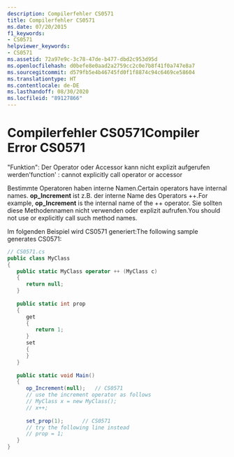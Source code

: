 ```yaml
---
description: Compilerfehler CS0571
title: Compilerfehler CS0571
ms.date: 07/20/2015
f1_keywords:
- CS0571
helpviewer_keywords:
- CS0571
ms.assetid: 72a97e9c-3c78-47de-b477-dbd2c953d95d
ms.openlocfilehash: d0befe8e0aad2a2759cc2c0e7b8f41f0a747e8a7
ms.sourcegitcommit: d579fb5e4b46745fd0f1f8874c94c6469ce58604
ms.translationtype: HT
ms.contentlocale: de-DE
ms.lasthandoff: 08/30/2020
ms.locfileid: "89127866"
---
```

# <a name="compiler-error-cs0571"></a><span data-ttu-id="980c2-103">Compilerfehler CS0571</span><span class="sxs-lookup"><span data-stu-id="980c2-103">Compiler Error CS0571</span></span>
<span data-ttu-id="980c2-104">"Funktion": Der Operator oder Accessor kann nicht explizit aufgerufen werden</span><span class="sxs-lookup"><span data-stu-id="980c2-104">'function' : cannot explicitly call operator or accessor</span></span>  
  
 <span data-ttu-id="980c2-105">Bestimmte Operatoren haben interne Namen.</span><span class="sxs-lookup"><span data-stu-id="980c2-105">Certain operators have internal names.</span></span> <span data-ttu-id="980c2-106">**op_Increment** ist z.B. der interne Name des Operators ++.</span><span class="sxs-lookup"><span data-stu-id="980c2-106">For example, **op_Increment** is the internal name of the ++ operator.</span></span> <span data-ttu-id="980c2-107">Sie sollten diese Methodennamen nicht verwenden oder explizit aufrufen.</span><span class="sxs-lookup"><span data-stu-id="980c2-107">You should not use or explicitly call such method names.</span></span>  
  
 <span data-ttu-id="980c2-108">Im folgenden Beispiel wird CS0571 generiert:</span><span class="sxs-lookup"><span data-stu-id="980c2-108">The following sample generates CS0571:</span></span>  
  
```csharp  
// CS0571.cs  
public class MyClass  
{  
   public static MyClass operator ++ (MyClass c)  
   {  
      return null;  
   }  
  
   public static int prop  
   {  
      get  
      {  
         return 1;  
      }  
      set  
      {  
      }  
   }  
  
   public static void Main()  
   {  
      op_Increment(null);   // CS0571  
      // use the increment operator as follows  
      // MyClass x = new MyClass();  
      // x++;  
  
      set_prop(1);      // CS0571  
      // try the following line instead  
      // prop = 1;  
   }  
}  
```
